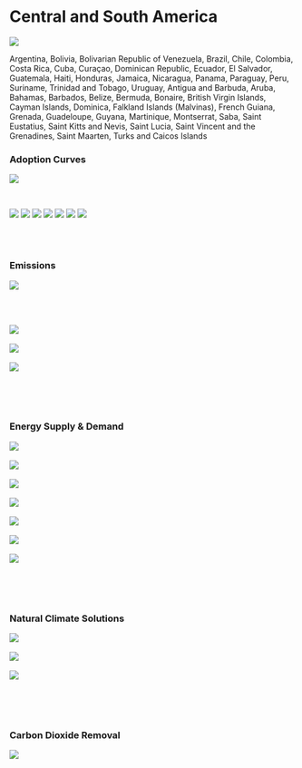 # Central and South America

![](../region%20maps/CSAM.png)

Argentina, Bolivia, Bolivarian Republic of Venezuela, Brazil, Chile, Colombia, Costa Rica, Cuba, Curaçao, Dominican Republic, Ecuador, El Salvador, Guatemala, Haiti, Honduras, Jamaica, Nicaragua, Panama, Paraguay, Peru, Suriname, Trinidad and Tobago, Uruguay, Antigua and Barbuda, Aruba, Bahamas, Barbados, Belize, Bermuda, Bonaire, British Virgin Islands, Cayman Islands, Dominica, Falkland Islands (Malvinas), French Guiana, Grenada, Guadeloupe, Guyana, Martinique, Montserrat, Saba, Saint Eustatius, Saint Kitts and Nevis, Saint Lucia, Saint Vincent and the Grenadines, Saint Maarten, Turks and Caicos Islands

### Adoption Curves

![](../podi/data/figs/scurves-CSAM)

<br/>

![](./podi/data/figs/scurves_ind-Grid-CSAM)
![](./podi/data/figs/scurves_ind-Transport-CSAM)
![](./podi/data/figs/scurves_ind-Buildings-CSAM)
![](./podi/data/figs/scurves_ind-Industry-CSAM)
![](./podi/data/figs/scurves_ind-RegenerativeAgriculture-CSAM)
![](./podi/data/figs/scurves_ind-Forests&Wetlands-CSAM)
![](./podi/data/figs/scurves_ind-CarbonDioxideRemoval-CSAM)

<br/><br/>

### Emissions

![](./podi/data/figs/mitigationwedges-CSAM)

<br/><br/>

![](./podi/data/figs/emissions-ffi_emissions-CSAM)<br/><br/>
![](./podi/data/figs/emissions-CH4_emissions-CSAM)<br/><br/>
![](./podi/data/figs/emissions-N2O_emissions-CSAM)<br/><br/>

<br/><br/>

### Energy Supply & Demand

![](./podi/data/figs/energydemand_pathway-CSAM)<br/><br/>
![](./podi/data/figs/energysupply_pathway-CSAM)<br/><br/>
![](./podi/data/figs/electricity_pathway-CSAM)<br/><br/>
![](./podi/data/figs/elecbysector_pathway-CSAM)<br/><br/>
![](./podi/data/figs/buildings_pathway-CSAM)<br/><br/>
![](./podi/data/figs/industry_pathway-CSAM)<br/><br/>
![](./podi/data/figs/transport_pathway-CSAM)<br/><br/>

<br/><br/>

### Natural Climate Solutions

![](./podi/data/figs/ra_pathway-CSAM)<br/><br/>
![](./podi/data/figs/fw_pathway-CSAM)<br/><br/>
![](./podi/data/figs/afolu_pathway-CSAM)<br/><br/>

<br/><br/>

### Carbon Dioxide Removal

![](./podi/data/figs/cdr_pathway-CSAM)<br/><br/>


